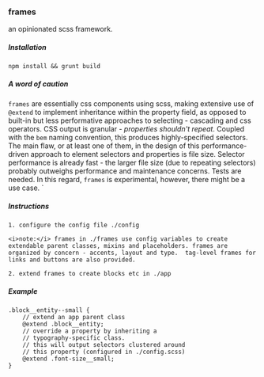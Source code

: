 ### frames 

an opinionated scss framework.

##### Installation

`npm install && grunt build`


##### A word of caution

`frames` are essentially css components using scss, making extensive use of `@extend` to implement inheritance within the property field, as opposed to built-in but less performative approaches to selecting - cascading and css operators.  CSS output is granular - *properties shouldn't repeat*.  Coupled with the `bem` naming convention, this produces highly-specified selectors.  The main flaw, or at least one of them, in the design of this performance-driven approach to element selectors and properties is file size.  Selector performance is already fast - the larger file size (due to repeating selectors) probably outweighs performance and maintenance concerns.  Tests are needed.  In this regard, `frames` is experimental, however, there might be a use case.  `

##### Instructions

```
1. configure the config file ./config

<i>note:</i> frames in ./frames use config variables to create extendable parent classes, mixins and placeholders. frames are organized by concern - accents, layout and type.  tag-level frames for links and buttons are also provided. 

2. extend frames to create blocks etc in ./app 
```

##### Example

```
.block__entity--small {
	// extend an app parent class
	@extend .block__entity;
	// override a property by inheriting a 
	// typography-specific class.
	// this will output selectors clustered around
	// this property (configured in ./config.scss)
	@extend .font-size__small;
}
```
